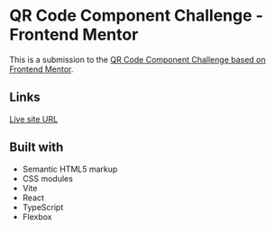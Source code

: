 # QR Code Component Challenge - Frontend Mentor

This is a submission to the [QR Code Component Challenge based on Frontend Mentor](https://www.frontendmentor.io/challenges/qr-code-component-iux_sIO_H).

## Links
[Live site URL](https://ronaldyonggi.github.io/qr-code-fm/)

## Built with
- Semantic HTML5 markup
- CSS modules
- Vite
- React
- TypeScript
- Flexbox
